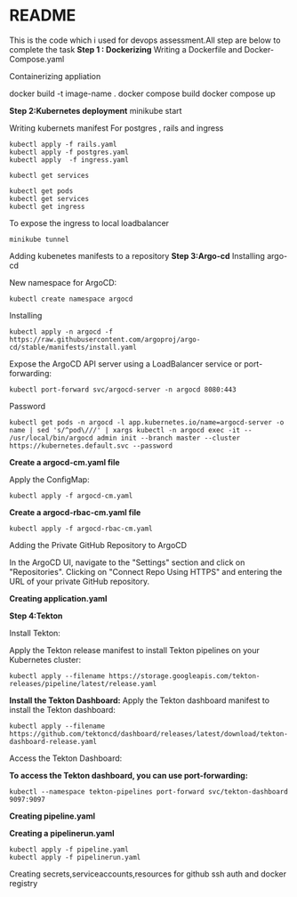 # README
This is the code which i used for devops assessment.All step are below to complete the task
**Step 1 : Dockerizing**
Writing a Dockerfile and Docker-Compose.yaml

Containerizing appliation

docker build -t image-name .
docker compose build
docker compose up

**Step 2:Kubernetes deployment**
minikube start

Writing kubernets manifest 
For postgres , rails and ingress

```
kubectl apply -f rails.yaml
kubectl apply -f postgres.yaml
kubectl apply  -f ingress.yaml
```
```
kubectl get services

kubectl get pods
kubectl get services
kubectl get ingress
```
To expose the ingress to local loadbalancer 
```
minikube tunnel
```

Adding kubenetes manifests to a repository
**Step 3:Argo-cd**
Installing argo-cd

New namespace for ArgoCD:
```
kubectl create namespace argocd
```

Installing
```
kubectl apply -n argocd -f https://raw.githubusercontent.com/argoproj/argo-cd/stable/manifests/install.yaml
```
Expose the ArgoCD API server using a LoadBalancer service or port-forwarding:
```
kubectl port-forward svc/argocd-server -n argocd 8080:443
```

Password
```
kubectl get pods -n argocd -l app.kubernetes.io/name=argocd-server -o name | sed 's/^pod\///' | xargs kubectl -n argocd exec -it -- /usr/local/bin/argocd admin init --branch master --cluster https://kubernetes.default.svc --password
```

**Create a argocd-cm.yaml file**

Apply the ConfigMap:
```
kubectl apply -f argocd-cm.yaml
```

**Create a argocd-rbac-cm.yaml file**

```
kubectl apply -f argocd-rbac-cm.yaml
```

Adding the Private GitHub Repository to ArgoCD

In the ArgoCD UI, navigate to the "Settings" section and click on "Repositories".
Clicking on "Connect Repo Using HTTPS" and entering the URL of your private GitHub repository.

**Creating application.yaml**

**Step 4:Tekton**


Install Tekton:

Apply the Tekton release manifest to install Tekton pipelines on your Kubernetes cluster:
```
kubectl apply --filename https://storage.googleapis.com/tekton-releases/pipeline/latest/release.yaml
```
**Install the Tekton Dashboard:**
Apply the Tekton dashboard manifest to install the Tekton dashboard:
```
kubectl apply --filename https://github.com/tektoncd/dashboard/releases/latest/download/tekton-dashboard-release.yaml
```

Access the Tekton Dashboard:

**To access the Tekton dashboard, you can use port-forwarding:**
```
kubectl --namespace tekton-pipelines port-forward svc/tekton-dashboard 9097:9097
```
**Creating pipeline.yaml**

**Creating a pipelinerun.yaml**

```
kubectl apply -f pipeline.yaml
kubectl apply -f pipelinerun.yaml
```
Creating secrets,serviceaccounts,resources for github ssh auth and docker registry



